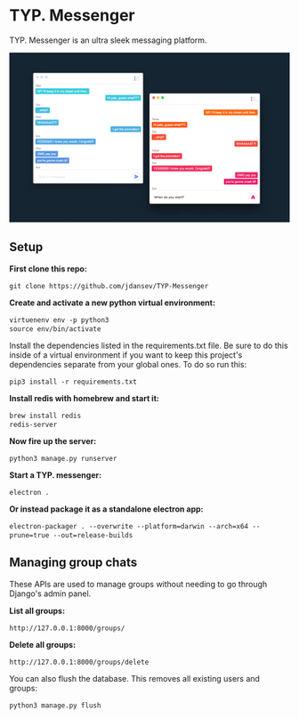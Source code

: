 # TYP. Messenger

TYP. Messenger is an ultra sleek messaging platform.

![alt text](./demo.png)

## Setup

**First clone this repo:**
```
git clone https://github.com/jdansev/TYP-Messenger
```

**Create and activate a new python virtual environment:**
```
virtuenenv env -p python3
source env/bin/activate
```

Install the dependencies listed in the requirements.txt file. Be sure to do this inside of a virtual environment if you want to keep this project's dependencies separate from your global ones. To do so run this:
```
pip3 install -r requirements.txt
```

**Install redis with homebrew and start it:**
```
brew install redis
redis-server
```

**Now fire up the server:**
```
python3 manage.py runserver
```

**Start a TYP. messenger:**
```
electron .
```

**Or instead package it as a standalone electron app:**
```
electron-packager . --overwrite --platform=darwin --arch=x64 --prune=true --out=release-builds
```

## Managing group chats

These APIs are used to manage groups without needing to go through Django's admin panel.

**List all groups:**
```
http://127.0.0.1:8000/groups/
```

**Delete all groups:**
```
http://127.0.0.1:8000/groups/delete
```

You can also flush the database. This removes all existing users and groups:
```
python3 manage.py flush
```

